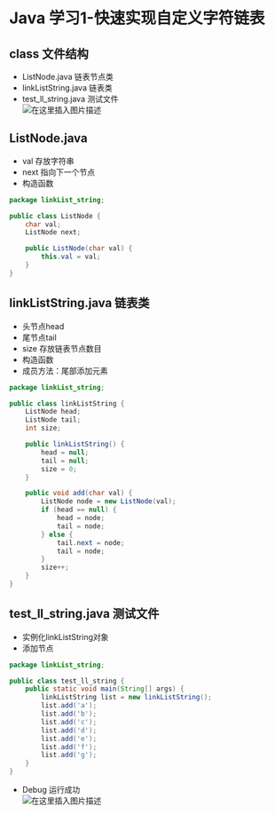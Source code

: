 # Java 学习1-快速实现自定义字符链表


## class 文件结构
* ListNode.java 链表节点类  
* linkListString.java 链表类  
* test_ll_string.java 测试文件  
![在这里插入图片描述](https://img-blog.csdnimg.cn/e8ca83c6cc4f4868b94249a5684aba38.png#pic_center)


## ListNode.java 
* val 存放字符串  
* next 指向下一个节点  
* 构造函数
```java
package linkList_string;

public class ListNode {
    char val;
    ListNode next;

    public ListNode(char val) {
        this.val = val;
    }
}
```

## linkListString.java 链表类
* 头节点head  
* 尾节点tail  
* size 存放链表节点数目  
* 构造函数  
* 成员方法：尾部添加元素  
```java
package linkList_string;

public class linkListString {
    ListNode head;
    ListNode tail;
    int size;

    public linkListString() {
        head = null;
        tail = null;
        size = 0;
    }

    public void add(char val) {
        ListNode node = new ListNode(val);
        if (head == null) {
            head = node;
            tail = node;
        } else {
            tail.next = node;
            tail = node;
        }
        size++;
    }
}
```

## test_ll_string.java 测试文件
* 实例化linkListString对象  
* 添加节点
```java
package linkList_string;

public class test_ll_string {
    public static void main(String[] args) {
        linkListString list = new linkListString();
        list.add('a');
        list.add('b');
        list.add('c');
        list.add('d');
        list.add('e');
        list.add('f');
        list.add('g');
    }
}
```
* Debug 运行成功  
![在这里插入图片描述](https://img-blog.csdnimg.cn/6c4a6774890b4d0281536743ec5ad26d.png?x-oss-process=image/watermark,type_ZHJvaWRzYW5zZmFsbGJhY2s,shadow_50,text_Q1NETiBAU3R1X2FydA==,size_20,color_FFFFFF,t_70,g_se,x_16#pic_center)

